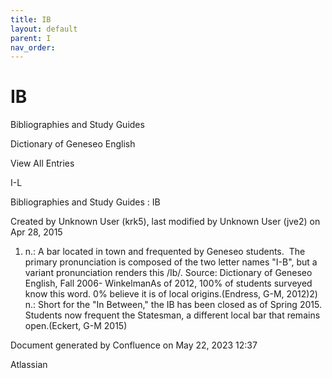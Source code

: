 ```yaml
---
title: IB
layout: default
parent: I
nav_order:
---
```


# IB

Bibliographies and Study Guides

Dictionary of Geneseo English

View All Entries

I-L

Bibliographies and Study Guides : IB

Created by  Unknown User (krk5), last modified by  Unknown User (jve2) on Apr 28, 2015

1) n.: A bar located in town and frequented by Geneseo students.  The primary pronunciation is composed of the two letter names &quot;I-B&quot;, but a variant pronunciation renders this /Ib/. Source: Dictionary of Geneseo English, Fall 2006- WinkelmanAs of 2012, 100% of students surveyed know this word. 0% believe it is of local origins.(Endress, G-M, 2012)2) n.: Short for the &quot;In Between,&quot; the IB has been closed as of Spring 2015. Students now frequent the Statesman, a different local bar that remains open.(Eckert, G-M 2015)

Document generated by Confluence on May 22, 2023 12:37

Atlassian
